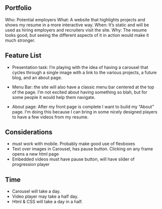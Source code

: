 ## Portfolio

Who: Potential employers
What: A website that highlights projects and shows my resume in a more interactive way.
When: It’s static and will be used as hiring employers and recruiters visit the site.
Why: The resume looks good, but seeing the different aspects of it in action would make it much stronger. 

## Feature List

- Presentation task: I’m playing with the idea of having a carousel that cycles through a single image with a link to the various projects, a future blog, and an about page.

- Menu Bar: the site will also have a classic menu bar centered at the top of the page. I’m not excited about having something so blah, but for some people it would help them navigate.

- About page: After my front page is complete I want to build my “About” page. I’m doing this because I can bring in some nicely designed players to have a few videos from my resume.

## Considerations

- must work with mobile. Probably make good use of flexboxes 
- Text over images in Carousel, has pause button. Clicking on any frame opens a new html page 
- Embedded videos must have pause button, will have slider of progression player
  
 ## Time
  - Carousel will take a day.
  - Video player may take a half day.
  - Html & CSS will take a day in a half.

